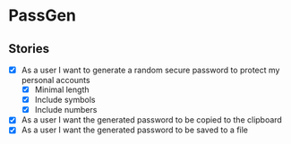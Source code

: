 # PassGen

## Stories

- [x] As a user I want to generate a random secure password to protect my personal accounts
    - [x] Minimal length
    - [x] Include symbols
    - [x] Include numbers
- [x] As a user I want the generated password to be copied to the clipboard
- [x] As a user I want the generated password to be saved to a file
